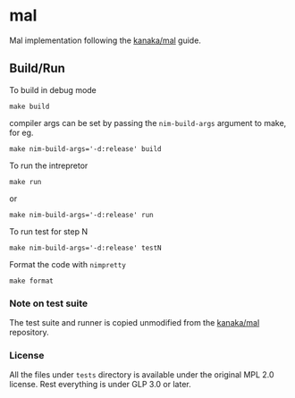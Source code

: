 # mal

Mal implementation following the [kanaka/mal](https://github.com/kanaka/mal/blob/master/process/guide.md#step-0-the-repl) guide.

## Build/Run

To build in debug mode
```
make build
```
compiler args can be set by passing the `nim-build-args` argument to make, for eg.
```
make nim-build-args='-d:release' build
```

To run the intrepretor
```
make run
```
or
```
make nim-build-args='-d:release' run
```

To run test for step N

```
make nim-build-args='-d:release' testN
```

Format the code with `nimpretty`
```
make format
```

### Note on test suite

The test suite and runner is copied unmodified from the [kanaka/mal](https://github.com/kanaka/mal/blob/master/process/guide.md#step-0-the-repl) repository.

### License

All the files under `tests` directory is available under the original MPL 2.0 license. Rest everything is under GLP 3.0 or later.
